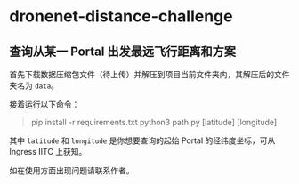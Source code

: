 # dronenet-distance-challenge

## 查询从某一 Portal 出发最远飞行距离和方案

首先下载数据压缩包文件（待上传）并解压到项目当前文件夹内，其解压后的文件夹名为 `data`。

接着运行以下命令：

> pip install -r requirements.txt
> python3 path.py [latitude] [longitude]

其中 `latitude` 和 `longitude` 是你想要查询的起始 Portal 的经纬度坐标，可从 Ingress IITC 上获知。

如在使用方面出现问题请联系作者。
